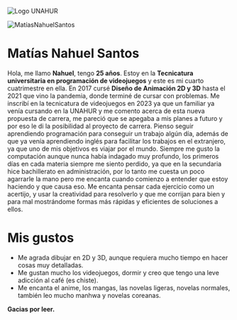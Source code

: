 ![Logo UNAHUR](./assets/UNAHUR.png)

![MatíasNahuelSantos](/assets/perfilSantos.png)

# Matías Nahuel Santos

Hola, me llamo **Nahuel**, tengo **25 años**. Estoy en la **Tecnicatura universitaria en programación de videojuegos** y este es mi cuarto cuatrimestre en ella. En 2017 cursé **Diseño de Animación 2D y 3D** hasta el 2021 que vino la pandemia, donde terminé de cursar con problemas.
Me inscribí en la tecnicatura de videojuegos en 2023 ya que un familiar ya venía cursando en la UNAHUR y me comento acerca de esta nueva propuesta de carrera, me pareció que se apegaba a mis planes a futuro y por eso le di la posibilidad al proyecto de carrera.
Pienso seguir aprendiendo programación para conseguir un trabajo algún día, además de que ya venía aprendiendo inglés para facilitar los trabajos en el extranjero, ya que uno de mis objetivos es viajar por el mundo.
Siempre me gusto la computación aunque nunca había indagado muy profundo, los primeros días en cada materia siempre me siento perdido, ya que en la secundaria hice bachillerato en administración, por lo tanto me cuesta un poco agarrarle la mano pero me encanta cuando comienzo a entender que estoy haciendo y que causa eso. Me encanta pensar cada ejercicio como un acertijo, y usar la creatividad para resolverlo y que me corrijan para bien y para mal mostrándome formas más rápidas y eficientes de soluciones a ellos.

# Mis gustos

- Me agrada dibujar en 2D y 3D, aunque requiera mucho tiempo en hacer cosas muy detalladas.
- Me gustan mucho los videojuegos, dormir y creo que tengo una leve adicción al café (es chiste).
- Me encanta el anime, los mangas, las novelas ligeras, novelas normales, también leo mucho manhwa y novelas coreanas.

**Gacias por leer.**
